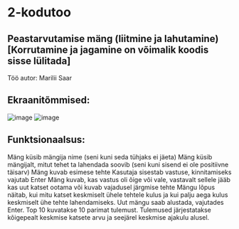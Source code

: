 # 2-kodutoo

## Peastarvutamise mäng (liitmine ja lahutamine) [Korrutamine ja jagamine on võimalik koodis sisse lülitada]
Töö autor: Marilii Saar

## Ekraanitõmmised:
![image](https://user-images.githubusercontent.com/70939416/113481858-a0e76a00-94a4-11eb-8e36-0210bec01dfb.png)
![image](https://user-images.githubusercontent.com/70939416/113481877-b492d080-94a4-11eb-8c9c-34633bc413f0.png)


## Funktsionaalsus:
Mäng küsib mängija nime (seni kuni seda tühjaks ei jäeta)
Mäng küsib mängijalt, mitut tehet ta lahendada soovib (seni kuni sisend ei ole positiivne täisarv)
Mäng kuvab esimese tehte
Kasutaja sisestab vastuse, kinnitamiseks vajutab Enter
Mäng kuvab, kas vastus oli õige või vale, vastavalt sellele jääb kas uut katset ootama või kuvab vajadusel järgmise tehte
Mängu lõpus näitab, kui mitu katset keskmiselt ühele tehtele kulus ja kui palju aega kulus keskmiselt ühe tehte lahendamiseks.
Uut mängu saab alustada, vajutades Enter.
Top 10 kuvatakse 10 parimat tulemust. Tulemused järjestatakse kõigepealt keskmise katsete arvu ja seejärel keskmise ajakulu alusel.
